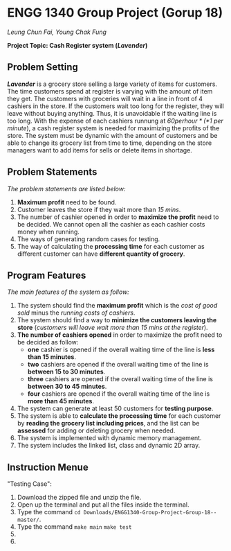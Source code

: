 # ENGG 1340 Group Project (Gorup 18)
*Leung Chun Fai, Young Chak Fung*

**Project Topic: Cash Register system (_Lavender_)**

## Problem Setting
**_Lavender_** is a grocery store selling a large variety of items for customers. The time customers spend at register is varying with 
the amount of item they get. The customers with groceries will wait in a line in front of 4 cashiers in the store. If the customers 
wait too long for the register, they will leave without buying anything. Thus, it is unavoidable if the waiting line is too long. With 
the expense of each cashiers runnung at *$60 per hour* (*$1 per minute*), a cash register system is needed for maximizing the profits of 
the store. The system must be dynamic with the amount of customers and be able to change its grocery list from time to time, depending 
on the store managers want to add items for sells or delete items in shortage.

## Problem Statements
*The problem statements are listed below:*
1. **Maximum profit** need to be found.
2. Customer leaves the store if they wait more than *15 mins*.
3. The number of cashier opened in order to **maximize the profit** need to be decided. We cannot open all the cashier as each cashier costs money when running.
4. The ways of generating random cases for testing.
5. The way of calculating the **processing time** for each customer as different customer can have **different quantity of grocery**.

## Program Features
*The main features of the system as follow:*
1. The system should find the **maximum profit** which is the *cost of good sold* minus the *running costs of cashiers*.
2. The system should find a way to **minimize the customers leaving the store** (*customers will leave wait more than 15 mins at the register*).
3. **The number of cashiers opened** in order to maximize the profit need to be decided as follow:
    - **one** cashier is opened if the overall waiting time of the line is **less than 15 minutes**.
    - **two** cashiers are opened if the overall waiting time of the line is **between 15 to 30 minutes**.
    - **three** cashiers are opened if the overall waiting time of the line is **between 30 to 45 minutes**.
    - **four** cashiers are opened if the overall waiting time of the line is **more than 45 minutes**.
4. The system can generate at least 50 customers for **testing purpose**.
5. The system is able to **calculate the processing time** for each customer by **reading the grocery list including prices**, and the list can be **assessed** for adding or deleting grocery when needed.
6. The system is implemented with dynamic memory management.
7. The system includes the linked list, class and dynamic 2D array.
## Instruction Menue
"Testing Case":
1. Download the zipped file and unzip the file.
2. Open up the terminal and put all the files inside the terminal.
3. Type the command ```cd Downloads/ENGG1340-Group-Project-Group-18--master/```.
4. Type the command ```make main``` ```make test```
5. 
5. 
